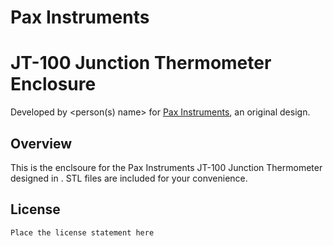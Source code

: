 # Pax Instruments
# JT-100 Junction Thermometer Enclosure

Developed by <person(s) name> for [Pax Instruments](http://paxinstruments.com/), an original design.

## Overview
This is the enclsoure for the Pax Instruments JT-100 Junction Thermometer designed in <software package>. STL files are included for your convenience.

## License
```
Place the license statement here
```